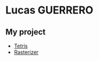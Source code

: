 # Lucas GUERRERO


## My project

+ [Tetris](https://lucas-guerrero.github.io/TetrisSFML)
+ [Rasterizer](https://lucas-guerrero.github.io/Rasterizer)
